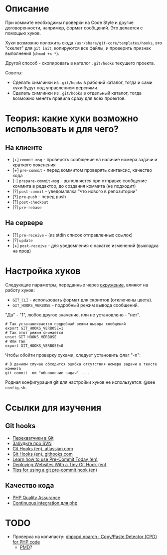 # Описание

При коммите необходимы проверки на Code Style и другие договоренности, например, формат сообщений. Это делается с помощью хуков.

Хуки возможно положить сюда `/usr/share/git-core/templates/hooks`, это "скелет" для `git init`, копируются все файлы, и проверить признак выполнения (`chmod +x *`).

Другой способ - скопировать в каталог `.git/hooks` текущего проекта.

Советы:

* Сделать симлинки из `.git/hooks` в рабочий каталог, тогда и сами хуки будут под управлением версиями.
* Сделать симлинки из `.git/hooks` в отдельный каталог, тогда возможно менять правила сразу для всех проектов.

# Теория: какие хуки возможно использовать и для чего?

## На клиенте

* [+] `commit-msg` - проверять сообщение на наличие номера задачи и краткого пояснения
* [+] `pre-commit` - перед коммитом проверять синтаксис, качество кода
* [-] `prepare-commit-msg` - выполняется при отправке сообщение коммита в редактор, до создания коммита (не подходит)
* [?] `post-commit` - уведомлялка "что нового в репозитории"
* [?] `pre-push` - перед push
* [?] `post-checkout`
* [?] `pre-rebase`

## На сервере

* [?] `pre-receive` - (из stdin список отправленных ссылок)
* [?] `update`
* [+] `post-receive` - для уведомления о накатке изменений (выкладка на прод)

# Настройка хуков

Следующие параметры, переданные через [окружение](https://wiki.archlinux.org/index.php/Environment_variables_(%D0%A0%D1%83%D1%81%D1%81%D0%BA%D0%B8%D0%B9)), влияют на работу хуков:

  * `GIT_CLI` - использовать формат для скриптов (отключены цвета).
  * `GIT_HOOKS_VERBOSE` - подробный режим вывода сообщений.

"Да" - "1", любое другое значение, или не установлено - "нет".

```
# Так устанавливается подробный режим вывода сообщений
export GIT_HOOKS_VERBOSE=1
# Так этот режим снимается
unset GIT_HOOKS_VERBOSE
# Или так
export GIT_HOOKS_VERBOSE=0
```

Чтобы обойти проверку хуками, следует установить флаг "-n":

```
# В данном случае обходится ошибка отсутствия номера задачи в тексте коммита
git commit -nm "обновление задач" -- .
```

Родная конфигурация git для настройки хуков не используется: @see `config.sh`.

# Ссылки для изучения

## Git hooks

* [Перехватчики в Git](https://git-scm.com/book/ru/v1/%D0%9D%D0%B0%D1%81%D1%82%D1%80%D0%BE%D0%B9%D0%BA%D0%B0-Git-%D0%9F%D0%B5%D1%80%D0%B5%D1%85%D0%B2%D0%B0%D1%82%D1%87%D0%B8%D0%BA%D0%B8-%D0%B2-Git)
* [Забудьте про SVN](https://gist.github.com/aminin/4520418)
* [Git Hooks (en), atlassian.com](https://www.atlassian.com/git/tutorials/git-hooks)
* [Git Hooks (en), githooks.com](http://githooks.com/)
* [Learn how to use Pre-Commit Today (en)](https://github.com/dwyl/learn-pre-commit)
* [Deploying Websites With a Tiny Git Hook (en)](http://ryanflorence.com/deploying-websites-with-a-tiny-git-hook/)
* [Tips for using a git pre-commit hook (en)](http://codeinthehole.com/tips/tips-for-using-a-git-pre-commit-hook/)

## Качество кода

* [PHP Quality Assurance](https://phpqa.io/)
* [Continuous integration для php](https://habrahabr.ru/post/68571/)


# TODO

  * Проверка на копипасту: [phpcpd.noarch : Copy/Paste Detector (CPD) for PHP code](https://github.com/sebastianbergmann/phpcpd)
	* [PMD](https://pmd.github.io/)?
